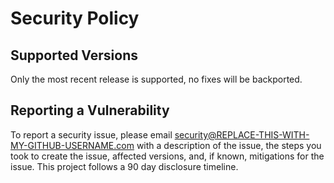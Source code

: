 # Security Policy

## Supported Versions

Only the most recent release is supported, no fixes will be backported.

## Reporting a Vulnerability

<!--
Use this section to tell people how to report a vulnerability.

Tell them where to go, how often they can expect to get an update on a
reported vulnerability, what to expect if the vulnerability is accepted or
declined, etc.
-->

To report a security issue, please email security@REPLACE-THIS-WITH-MY-GITHUB-USERNAME.com with a description of the issue, the steps you took to create the issue, affected versions, and, if known, mitigations for the issue. This project follows a 90 day disclosure timeline.
